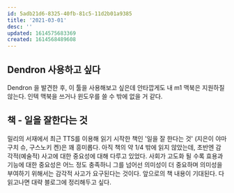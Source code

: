 ```yaml
---
id: 5adb21d6-8325-40fb-81c5-11d2b01a9385
title: '2021-03-01'
desc: ''
updated: 1614575683369
created: 1614568489608
---
```


## Dendron 사용하고 싶다
Dendron 을 발견한 후, 이 툴을 사용해보고 싶은데 안타깝게도 내 m1 맥북은 지원하질 않는다. 
인텍 맥북을 쓰거나 윈도우를 쓸 수 밖에 없을 거 같다. 

## 책 - 일을 잘한다는 것 
밀리의 서재에서 최근 TTS를 이용해 읽기 시작한 책인 '일을 잘 한다는 것' (지은이 야마구치 슈, 구스노키 켄)은 꽤 흥미롭다. 
아직 책의 약 1/4 밖에 읽지 않았는데, 초반엔 감각적(예술적) 사고에 대한 중요성에 대해 다루고 있었다. 사회가 고도화 될 수록 효용과 기능에 대한 중요성은 어느 정도 충족하니 그를 넘어선 의미성이 더 중요하며 의미성을 부여하기 위해서는 감각적 사고가 요구된다는 것이다. 
앞으로의 책 내용이 기대된다. 다 읽고나면 대략 블로그에 정리해두고 싶다.